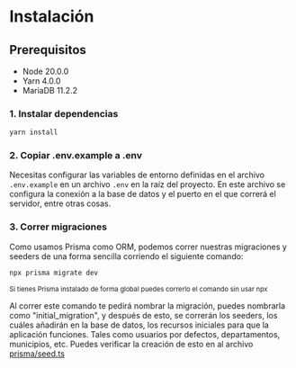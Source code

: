 # Instalación

## Prerequisitos
- Node 20.0.0
- Yarn 4.0.0
- MariaDB 11.2.2

### 1. Instalar dependencias

```bash
yarn install
```

### 2. Copiar .env.example a .env
Necesitas configurar las variables de entorno definidas en el archivo `.env.example` en un archivo `.env` en la raíz del proyecto.
En este archivo se configura la conexión a la base de datos y el puerto en el que correrá el servidor, entre otras cosas.

### 3. Correr migraciones
Como usamos Prisma como ORM, podemos correr nuestras migraciones y seeders de una forma sencilla corriendo el siguiente comando:
```bash 
npx prisma migrate dev
```
<sub>Si tienes Prisma instalado de forma global puedes correrlo el comando sin usar npx</sub>

Al correr este comando te pedirá nombrar la migración, puedes nombrarla como "initial_migration", y después de esto, se correrán los seeders, los cuáles añadirán en la base de datos, los recursos iniciales para que la aplicación funciones. Tales como usuarios por defectos, departamentos, municipios, etc.
Puedes verificar la creación de esto en al archivo [prisma/seed.ts](./prisma/seed.ts)